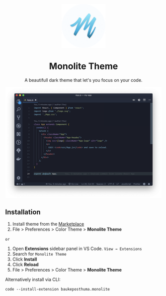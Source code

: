 <div align="center">

<img src="https://raw.githubusercontent.com/baukeposthuma/monolite/master/icon.png" width="140" />

# Monolite Theme

A beautifull dark theme that let's you focus on your code.

![preview-dark](https://github.com/baukeposthuma/monolite/raw/master/screenshot-dark.png)

</div>

## Installation

1. Install theme from the [Marketplace](https://marketplace.visualstudio.com/items?itemName=baukeposthuma.monolite)
2. File > Preferences > Color Theme > **Monolite Theme**

```or```

1. Open **Extensions** sidebar panel in VS Code. `View → Extensions`
2. Search for `Monolite Theme`
3. Click **Install**
4. Click **Reload**
5. File > Preferences > Color Theme > **Monolite Theme**

Alternatively install via CLI:
```
code --install-extension baukeposthuma.monolite
```
